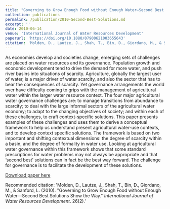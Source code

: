 ```yaml
---
title: "Governing to Grow Enough Food without Enough Water—Second Best Solutions Show the Way."
collection: publications
permalink: /publication/2010-Second-Best-Solutions.md
excerpt: ''
date: 2010-06-14
venue: 'International Journal of Water Resources Development'
paperurl: 'https://doi.org/10.1080/07900621003655643'
citation: 'Molden, D., Lautze, J., Shah, T., Bin, D., Giordano, M., & Sanford, L. (2010). &quot;Governing to Grow Enough Food without Enough Water—Second Best Solutions Show the Way.&quot; <i>International Journal of Water Resources Development</i>. 26(2).'
---
```

As economies develop and societies change, emerging sets of challenges are placed on water resources and its governance. Population growth and economic development tend to drive the demand for more water, and push river basins into situations of scarcity. Agriculture, globally the largest user of water, is a major driver of water scarcity, and also the sector that has to bear the consequences of scarcity. Yet governance arrangements the world over have difficulty coming to grips with the management of agricultural water within the larger water resource context. The four major agricultural water governance challenges are: to manage transitions from abundance to scarcity; to deal with the large informal sectors of the agricultural water economy; to adapt to the changing objectives of society; and within each of these challenges, to craft context-specific solutions. This paper presents examples of these challenges and uses them to derive a conceptual framework to help us understand present agricultural water-use contexts, and to develop context specific solutions. The framework is based on two important and shifting contextual dimensions: the degree of scarcity within a basin, and the degree of formality in water use. Looking at agricultural water governance within this framework shows that some standard prescriptions for water problems may not always be appropriate and that ‘second best’ solutions can in fact be the best way forward. The challenge for governance is to facilitate the development of these solutions.

[Download paper here](https://doi.org/10.1080/07900621003655643)

Recommended citation: 'Molden, D., Lautze, J., Shah, T., Bin, D., Giordano, M., & Sanford, L. (2010). &quot;Governing to Grow Enough Food without Enough Water—Second Best Solutions Show the Way.&quot; <i>International Journal of Water Resources Development</i>. 26(2).'
